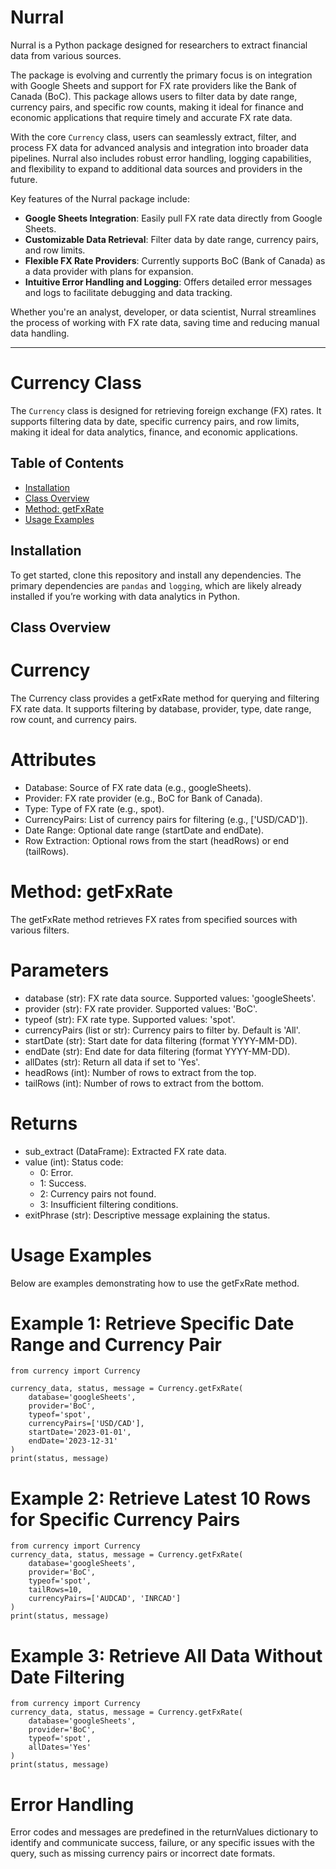 # Nurral

Nurral is a Python package designed for researchers to extract financial data from various sources.

The package is evolving and currently the primary focus is on integration with Google Sheets and support for FX rate providers like the Bank of Canada (BoC). This package allows users to filter data by date range, currency pairs, and specific row counts, making it ideal for finance and economic applications that require timely and accurate FX rate data.

With the core `Currency` class, users can seamlessly extract, filter, and process FX data for advanced analysis and integration into broader data pipelines. Nurral also includes robust error handling, logging capabilities, and flexibility to expand to additional data sources and providers in the future.

Key features of the Nurral package include:

- **Google Sheets Integration**: Easily pull FX rate data directly from Google Sheets.
- **Customizable Data Retrieval**: Filter data by date range, currency pairs, and row limits.
- **Flexible FX Rate Providers**: Currently supports BoC (Bank of Canada) as a data provider with plans for expansion.
- **Intuitive Error Handling and Logging**: Offers detailed error messages and logs to facilitate debugging and data tracking.

Whether you're an analyst, developer, or data scientist, Nurral streamlines the process of working with FX rate data, saving time and reducing manual data handling.

---

# Currency Class

The `Currency` class is designed for retrieving foreign exchange (FX) rates. It supports filtering data by date, specific currency pairs, and row limits, making it ideal for data analytics, finance, and economic applications.

## Table of Contents

- [Installation](#installation)
- [Class Overview](#class-overview)
- [Method: getFxRate](#method-getfxrate)
- [Usage Examples](#usage-examples)

## Installation

To get started, clone this repository and install any dependencies. The primary dependencies are `pandas` and `logging`, which are likely already installed if you’re working with data analytics in Python.

## Class Overview

# Currency
The Currency class provides a getFxRate method for querying and filtering FX rate data. It supports filtering by database, provider, type, date range, row count, and currency pairs.

# Attributes
- Database: Source of FX rate data (e.g., googleSheets).
- Provider: FX rate provider (e.g., BoC for Bank of Canada).
- Type: Type of FX rate (e.g., spot).
- CurrencyPairs: List of currency pairs for filtering (e.g., ['USD/CAD']).
- Date Range: Optional date range (startDate and endDate).
- Row Extraction: Optional rows from the start (headRows) or end (tailRows).

# Method: getFxRate
The getFxRate method retrieves FX rates from specified sources with various filters.

# Parameters
- database (str): FX rate data source. Supported values: 'googleSheets'.
- provider (str): FX rate provider. Supported values: 'BoC'.
- typeof (str): FX rate type. Supported values: 'spot'.
- currencyPairs (list or str): Currency pairs to filter by. Default is 'All'.
- startDate (str): Start date for data filtering (format YYYY-MM-DD).
- endDate (str): End date for data filtering (format YYYY-MM-DD).
- allDates (str): Return all data if set to 'Yes'.
- headRows (int): Number of rows to extract from the top.
- tailRows (int): Number of rows to extract from the bottom.

# Returns
- sub_extract (DataFrame): Extracted FX rate data.
- value (int): Status code:
    - 0: Error.
    - 1: Success.
    - 2: Currency pairs not found.
    - 3: Insufficient filtering conditions.
- exitPhrase (str): Descriptive message explaining the status.

# Usage Examples
Below are examples demonstrating how to use the getFxRate method.

# Example 1: Retrieve Specific Date Range and Currency Pair
```
from currency import Currency

currency_data, status, message = Currency.getFxRate(
    database='googleSheets',
    provider='BoC',
    typeof='spot',
    currencyPairs=['USD/CAD'],
    startDate='2023-01-01',
    endDate='2023-12-31'
)
print(status, message)
```

# Example 2: Retrieve Latest 10 Rows for Specific Currency Pairs
```
from currency import Currency
currency_data, status, message = Currency.getFxRate(
    database='googleSheets',
    provider='BoC',
    typeof='spot',
    tailRows=10,
    currencyPairs=['AUDCAD', 'INRCAD']
)
print(status, message)
```

# Example 3: Retrieve All Data Without Date Filtering
```
from currency import Currency
currency_data, status, message = Currency.getFxRate(
    database='googleSheets',
    provider='BoC',
    typeof='spot',
    allDates='Yes'
)
print(status, message)
```
# Error Handling
Error codes and messages are predefined in the returnValues dictionary to identify and communicate success, failure, or any specific issues with the query, such as missing currency pairs or incorrect date formats.
